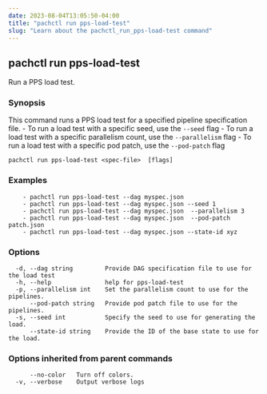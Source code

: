 ```yaml
---
date: 2023-08-04T13:05:50-04:00
title: "pachctl run pps-load-test"
slug: "Learn about the pachctl_run_pps-load-test command"
---
```


## pachctl run pps-load-test

Run a PPS load test.

### Synopsis

This command runs a PPS load test for a specified pipeline specification file. 
	- To run a load test with a specific seed, use the `--seed` flag 
	- To run a load test with a specific parallelism count, use the `--parallelism` flag 
	- To run a load test with a specific pod patch, use the `--pod-patch` flag

```
pachctl run pps-load-test <spec-file>  [flags]
```

### Examples

```
	- pachctl run pps-load-test --dag myspec.json 
	- pachctl run pps-load-test --dag myspec.json --seed 1 
	- pachctl run pps-load-test --dag myspec.json  --parallelism 3 
	- pachctl run pps-load-test --dag myspec.json  --pod-patch patch.json 
	- pachctl run pps-load-test --dag myspec.json --state-id xyz

```

### Options

```
  -d, --dag string         Provide DAG specification file to use for the load test
  -h, --help               help for pps-load-test
  -p, --parallelism int    Set the parallelism count to use for the pipelines.
      --pod-patch string   Provide pod patch file to use for the pipelines.
  -s, --seed int           Specify the seed to use for generating the load.
      --state-id string    Provide the ID of the base state to use for the load.
```

### Options inherited from parent commands

```
      --no-color   Turn off colors.
  -v, --verbose    Output verbose logs
```

